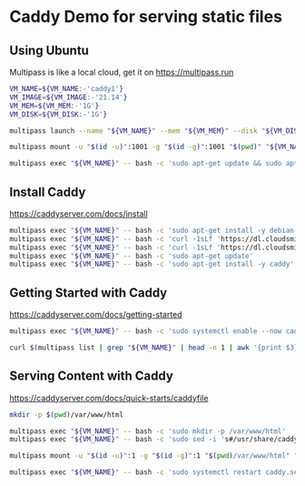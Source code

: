 # Caddy Demo for serving static files

## Using Ubuntu

Multipass is like a local cloud, get it on https://multipass.run

```bash
VM_NAME=${VM_NAME:-'caddy1'}
VM_IMAGE=${VM_IMAGE:-'21.14'}
VM_MEM=${VM_MEM:-'1G'}
VM_DISK=${VM_DISK:-'1G'}

multipass launch --name "${VM_NAME}" --mem "${VM_MEM}" --disk "${VM_DISK}" "${VM_IMAGE}"

multipass mount -u "$(id -u)":1001 -g "$(id -g)":1001 "$(pwd)" "${VM_NAME}":/home/ubuntu/files

multipass exec "${VM_NAME}" -- bash -c 'sudo apt-get update && sudo apt-get upgrade -y'
```

## Install Caddy

https://caddyserver.com/docs/install

```bash
multipass exec "${VM_NAME}" -- bash -c 'sudo apt-get install -y debian-keyring debian-archive-keyring apt-transport-https'
multipass exec "${VM_NAME}" -- bash -c 'curl -1sLf 'https://dl.cloudsmith.io/public/caddy/stable/gpg.key' | sudo apt-key add -'
multipass exec "${VM_NAME}" -- bash -c 'curl -1sLf 'https://dl.cloudsmith.io/public/caddy/stable/debian.deb.txt' | sudo tee -a /etc/apt/sources.list.d/caddy-stable.list'
multipass exec "${VM_NAME}" -- bash -c 'sudo apt-get update'
multipass exec "${VM_NAME}" -- bash -c 'sudo apt-get install -y caddy'
```

## Getting Started with Caddy

https://caddyserver.com/docs/getting-started

```bash
multipass exec "${VM_NAME}" -- bash -c 'sudo systemctl enable --now caddy.service'

curl $(multipass list | grep "${VM_NAME}" | head -n 1 | awk '{print $3}')

```

## Serving Content with Caddy

https://caddyserver.com/docs/quick-starts/caddyfile

```bash
mkdir -p $(pwd)/var/www/html

multipass exec "${VM_NAME}" -- bash -c 'sudo mkdir -p /var/www/html'
multipass exec "${VM_NAME}" -- bash -c 'sudo sed -i 's#/usr/share/caddy#/var/www/html#g' /etc/caddy/Caddyfile'

multipass mount -u "$(id -u)":1 -g "$(id -g)":1 "$(pwd)/var/www/html" "${VM_NAME}":/var/www/html

multipass exec "${VM_NAME}" -- bash -c 'sudo systemctl restart caddy.service'

```
